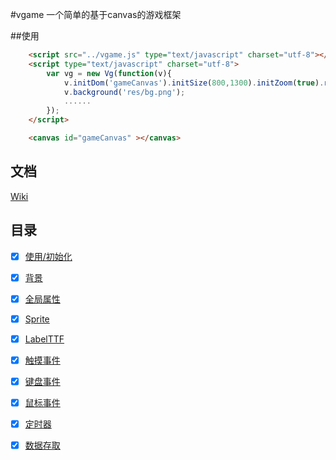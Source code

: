 #vgame
一个简单的基于canvas的游戏框架


##使用

```html
    <script src="../vgame.js" type="text/javascript" charset="utf-8"></script>
    <script type="text/javascript" charset="utf-8">
        var vg = new Vg(function(v){
            v.initDom('gameCanvas').initSize(800,1300).initZoom(true).run();
	        v.background('res/bg.png');
	        ......
        });
    </script>

    <canvas id="gameCanvas" ></canvas>
```


## 文档

[Wiki](https://github.com/wailovet/vgame/wiki)

## 目录

- [x] [使用/初始化](https://github.com/wailovet/vgame/wiki/初始化)
- [x] [背景](https://github.com/wailovet/vgame/wiki/背景)
- [x] [全局属性](https://github.com/wailovet/vgame/wiki/全局属性)
- [x] [Sprite](https://github.com/wailovet/vgame/wiki/Sprite)
- [x] [LabelTTF](https://github.com/wailovet/vgame/wiki/LabelTTF)
- [x] [触摸事件](https://github.com/wailovet/vgame/wiki/触摸事件)
- [x] [键盘事件](https://github.com/wailovet/vgame/wiki/键盘事件)
- [x] [鼠标事件](https://github.com/wailovet/vgame/wiki/鼠标事件)
- [x] [定时器](https://github.com/wailovet/vgame/wiki/定时器)
- [x] [数据存取](https://github.com/wailovet/vgame/wiki/数据存取)


